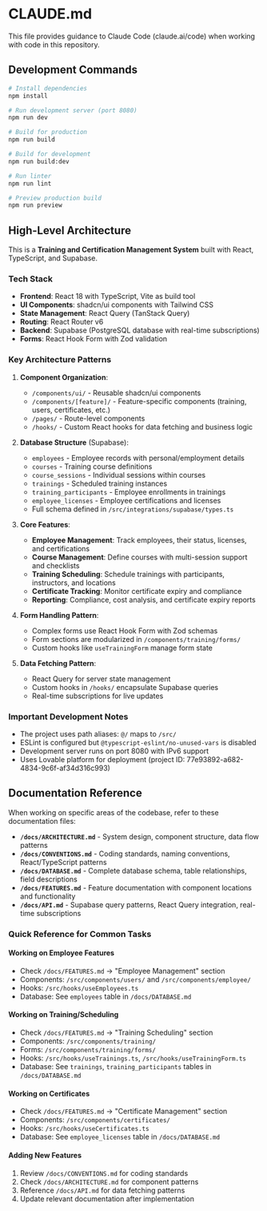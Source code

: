 # CLAUDE.md

This file provides guidance to Claude Code (claude.ai/code) when working with code in this repository.

## Development Commands

```bash
# Install dependencies
npm install

# Run development server (port 8080)
npm run dev

# Build for production
npm run build

# Build for development
npm run build:dev

# Run linter
npm run lint

# Preview production build
npm run preview
```

## High-Level Architecture

This is a **Training and Certification Management System** built with React, TypeScript, and Supabase.

### Tech Stack
- **Frontend**: React 18 with TypeScript, Vite as build tool
- **UI Components**: shadcn/ui components with Tailwind CSS
- **State Management**: React Query (TanStack Query)
- **Routing**: React Router v6
- **Backend**: Supabase (PostgreSQL database with real-time subscriptions)
- **Forms**: React Hook Form with Zod validation

### Key Architecture Patterns

1. **Component Organization**:
   - `/components/ui/` - Reusable shadcn/ui components
   - `/components/[feature]/` - Feature-specific components (training, users, certificates, etc.)
   - `/pages/` - Route-level components
   - `/hooks/` - Custom React hooks for data fetching and business logic

2. **Database Structure** (Supabase):
   - `employees` - Employee records with personal/employment details
   - `courses` - Training course definitions
   - `course_sessions` - Individual sessions within courses
   - `trainings` - Scheduled training instances
   - `training_participants` - Employee enrollments in trainings
   - `employee_licenses` - Employee certifications and licenses
   - Full schema defined in `/src/integrations/supabase/types.ts`

3. **Core Features**:
   - **Employee Management**: Track employees, their status, licenses, and certifications
   - **Course Management**: Define courses with multi-session support and checklists
   - **Training Scheduling**: Schedule trainings with participants, instructors, and locations
   - **Certificate Tracking**: Monitor certificate expiry and compliance
   - **Reporting**: Compliance, cost analysis, and certificate expiry reports

4. **Form Handling Pattern**:
   - Complex forms use React Hook Form with Zod schemas
   - Form sections are modularized in `/components/training/forms/`
   - Custom hooks like `useTrainingForm` manage form state

5. **Data Fetching Pattern**:
   - React Query for server state management
   - Custom hooks in `/hooks/` encapsulate Supabase queries
   - Real-time subscriptions for live updates

### Important Development Notes

- The project uses path aliases: `@/` maps to `/src/`
- ESLint is configured but `@typescript-eslint/no-unused-vars` is disabled
- Development server runs on port 8080 with IPv6 support
- Uses Lovable platform for deployment (project ID: 77e93892-a682-4834-9c6f-af34d316c993)

## Documentation Reference

When working on specific areas of the codebase, refer to these documentation files:

- **`/docs/ARCHITECTURE.md`** - System design, component structure, data flow patterns
- **`/docs/CONVENTIONS.md`** - Coding standards, naming conventions, React/TypeScript patterns
- **`/docs/DATABASE.md`** - Complete database schema, table relationships, field descriptions
- **`/docs/FEATURES.md`** - Feature documentation with component locations and functionality
- **`/docs/API.md`** - Supabase query patterns, React Query integration, real-time subscriptions

### Quick Reference for Common Tasks

#### Working on Employee Features
- Check `/docs/FEATURES.md` → "Employee Management" section
- Components: `/src/components/users/` and `/src/components/employee/`
- Hooks: `/src/hooks/useEmployees.ts`
- Database: See `employees` table in `/docs/DATABASE.md`

#### Working on Training/Scheduling
- Check `/docs/FEATURES.md` → "Training Scheduling" section
- Components: `/src/components/training/`
- Forms: `/src/components/training/forms/`
- Hooks: `/src/hooks/useTrainings.ts`, `/src/hooks/useTrainingForm.ts`
- Database: See `trainings`, `training_participants` tables in `/docs/DATABASE.md`

#### Working on Certificates
- Check `/docs/FEATURES.md` → "Certificate Management" section
- Components: `/src/components/certificates/`
- Hooks: `/src/hooks/useCertificates.ts`
- Database: See `employee_licenses` table in `/docs/DATABASE.md`

#### Adding New Features
1. Review `/docs/CONVENTIONS.md` for coding standards
2. Check `/docs/ARCHITECTURE.md` for component patterns
3. Reference `/docs/API.md` for data fetching patterns
4. Update relevant documentation after implementation